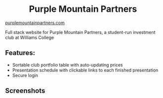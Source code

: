 <div align="center">

# Purple Mountain Partners
</div>
  
[purplemountainpartners.com](purplemountainpartners.com)

Full stack website for Purple Mountain Partners, a student-run investment club at Williams College

## Features: 
* Sortable club portfolio table with auto-updating prices
* Presentation schedule with clickable links to each finished presentation
* Secure login

## Screenshots
